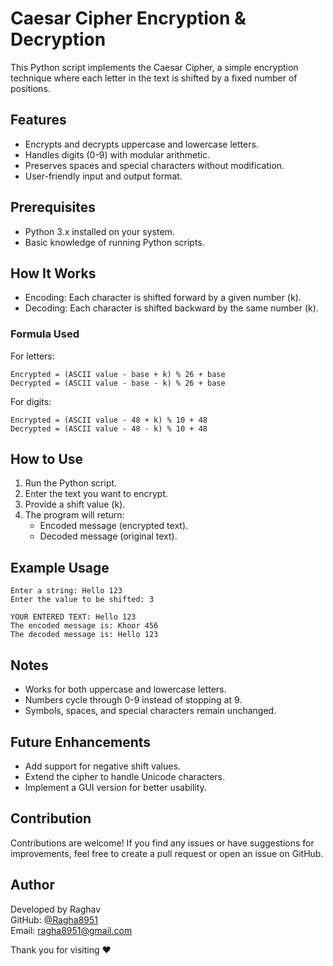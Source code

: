 # Caesar Cipher Encryption & Decryption

This Python script implements the Caesar Cipher, a simple encryption technique where each letter in the text is shifted by a fixed number of positions.

## Features

- Encrypts and decrypts uppercase and lowercase letters.
- Handles digits (0-9) with modular arithmetic.
- Preserves spaces and special characters without modification.
- User-friendly input and output format.

## Prerequisites

- Python 3.x installed on your system.
- Basic knowledge of running Python scripts.

## How It Works

- Encoding: Each character is shifted forward by a given number (k).
- Decoding: Each character is shifted backward by the same number (k).

### Formula Used

For letters:

```
Encrypted = (ASCII value - base + k) % 26 + base
Decrypted = (ASCII value - base - k) % 26 + base
```

For digits:

```
Encrypted = (ASCII value - 48 + k) % 10 + 48
Decrypted = (ASCII value - 48 - k) % 10 + 48
```

## How to Use

1. Run the Python script.
2. Enter the text you want to encrypt.
3. Provide a shift value (k).
4. The program will return:
   - Encoded message (encrypted text).
   - Decoded message (original text).

## Example Usage

```
Enter a string: Hello 123
Enter the value to be shifted: 3

YOUR ENTERED TEXT: Hello 123
The encoded message is: Khoor 456
The decoded message is: Hello 123
```

## Notes

- Works for both uppercase and lowercase letters.
- Numbers cycle through 0-9 instead of stopping at 9.
- Symbols, spaces, and special characters remain unchanged.

## Future Enhancements

- Add support for negative shift values.
- Extend the cipher to handle Unicode characters.
- Implement a GUI version for better usability.

## Contribution

Contributions are welcome! If you find any issues or have suggestions for improvements, feel free to create a pull request or open an issue on GitHub.

## Author

Developed by Raghav\
GitHub: [@Ragha8951](https://github.com/Ragha8951)\
Email: [ragha8951@gmail.com](mailto\:ragha8951@gmail.com)

Thank you for visiting ❤️

